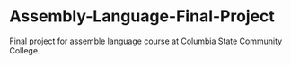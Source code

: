 # Assembly-Language-Final-Project
Final project for assemble language course at Columbia State Community College.
